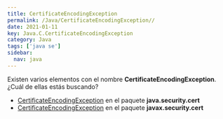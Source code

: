 ```yaml
---
title: CertificateEncodingException
permalink: /Java/CertificateEncodingException//
date: 2021-01-11
key: Java.C.CertificateEncodingException
category: Java
tags: ['java se']
sidebar: 
  nav: java
---
```


Existen varios elementos con el nombre **CertificateEncodingException**. ¿Cuál de ellas estás buscando?
<ul>
<li><a href="/Java/CertificateEncodingException-java-security-cert/">CertificateEncodingException</a> en el paquete <strong>java.security.cert</strong></li>
<li><a href="/Java/CertificateEncodingException-javax-security-cert/">CertificateEncodingException</a> en el paquete <strong>javax.security.cert</strong></li>
<ul>
